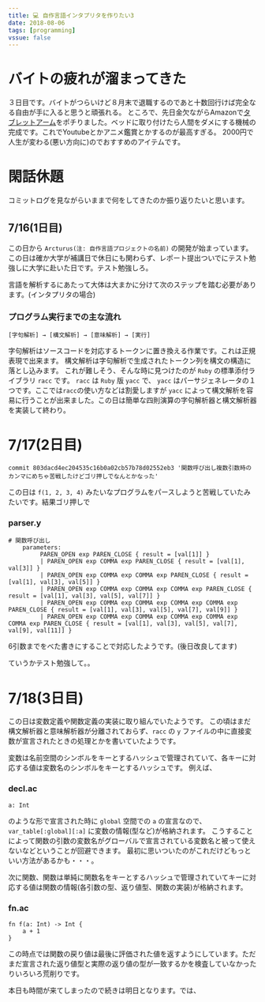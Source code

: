 ```yaml
---
title: 💻 自作言語インタプリタを作りたい3
date: 2018-08-06
tags: [programming]
vssue: false
---
```


# バイトの疲れが溜まってきた
３日目です。バイトがつらいけど８月末で退職するのであと十数回行けば完全なる自由が手に入ると思うと頑張れる。
ところで、先日金欠ながらAmazonで[タブレットアーム](https://www.amazon.co.jp/gp/product/B071ZXQG7M/ref=oh_aui_detailpage_o00_s00?ie=UTF8&psc=1)をポチりました。ベッドに取り付けたら人間をダメにする機械の完成です。これでYoutubeとかアニメ鑑賞とかするのが最高すぎる。
2000円で人生が変わる(悪い方向に)のでおすすめのアイテムです。

# 閑話休題
コミットログを見ながらいままで何をしてきたのか振り返りたいと思います。

## 7/16(1日目)
この日から `Arcturus(注: 自作言語プロジェクトの名前)` の開発が始まっています。この日は確か大学が補講日で休日にも関わらず、レポート提出ついでにテスト勉強しに大学に赴いた日です。テスト勉強しろ。

言語を解析するにあたって大体は大まかに分けて次のステップを踏む必要があります。(インタプリタの場合)

### プログラム実行までの主な流れ
```
[字句解析] → [構文解析] → [意味解析] → [実行]
```

字句解析はソースコードを対応するトークンに置き換える作業です。これは正規表現で出来ます。
構文解析は字句解析で生成されたトークン列を構文の構造に落とし込みます。
これが難しそう、そんな時に見つけたのが `Ruby` の標準添付ライブラリ `racc` です。
`racc` は `Ruby` 版 `yacc` で、 `yacc` はパーサジェネレータの１つです。ここでは`racc`の使い方などは割愛しますが `yacc` によって構文解析を容易に行うことが出来ました。この日は簡単な四則演算の字句解析器と構文解析器を実装して終わり。

# 7/17(2日目)
```
commit 803dacd4ec204535c16b0a02cb57b78d02552eb3 '関数呼び出し複数引数時のカンマにめちゃ苦戦したけどゴリ押しでなんとかなった'
```

この日は `f(1, 2, 3, 4)` みたいなプログラムをパースしようと苦戦していたみたいです。結果ゴリ押しで

### parser.y
```
# 関数呼び出し
    parameters: 
         PAREN_OPEN exp PAREN_CLOSE { result = [val[1]] }
         | PAREN_OPEN exp COMMA exp PAREN_CLOSE { result = [val[1], val[3]] }
         | PAREN_OPEN exp COMMA exp COMMA exp PAREN_CLOSE { result = [val[1], val[3], val[5]] }
         | PAREN_OPEN exp COMMA exp COMMA exp COMMA exp PAREN_CLOSE { result = [val[1], val[3], val[5], val[7]] }
         | PAREN_OPEN exp COMMA exp COMMA exp COMMA exp COMMA exp PAREN_CLOSE { result = [val[1], val[3], val[5], val[7], val[9]] }
         | PAREN_OPEN exp COMMA exp COMMA exp COMMA exp COMMA exp COMMA exp PAREN_CLOSE { result = [val[1], val[3], val[5], val[7], val[9], val[11]] }
```

6引数までをべた書きにすることで対応したようです。(後日改良してます)


ていうかテスト勉強して。。

# 7/18(3日目)
この日は変数定義や関数定義の実装に取り組んでいたようです。
この頃はまだ構文解析器と意味解析器が分離されておらず、`racc` の `y` ファイルの中に直接変数が宣言されたときの処理とかを書いていたようです。


変数は名前空間のシンボルをキーとするハッシュで管理されていて、各キーに対応する値は変数名のシンボルをキーとするハッシュです。
例えば、

### decl.ac
```
a: Int
```

のような形で宣言された時に `global` 空間での `a` の宣言なので、 `var_table[:global][:a]` に変数の情報(型など)が格納されます。
こうすることによって関数の引数の変数名がグローバルで宣言されている変数名と被って使えないなどということが回避できます。
最初に思いついたのがこれだけどもっといい方法があるかも・・・。


次に関数、関数は単純に関数名をキーとするハッシュで管理されていてキーに対応する値は関数の情報(各引数の型、返り値型、関数の実装)が格納されます。

### fn.ac
```
fn f(a: Int) -> Int {
    a + 1
}
```


この時点では関数の戻り値は最後に評価された値を返すようにしています。ただまだ宣言された返り値型と実際の返り値の型が一致するかを検査していなかったりいろいろ荒削りです。

本日も時間が来てしまったので続きは明日となります。では、